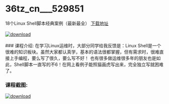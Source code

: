 # 36tz_cn___529851
18个Linux Shell脚本经典案例（最新最全）
[下载地址](http://www.36tz.cn/article/529851 "下载地址")
<br/></br>[![download](http://36tz.cn/muke_img/2020_01_1-24.png "下载地址")](http://www.36tz.cn/article/529851 "下载地址")
<br/></br>### 课程介绍:
在学习Linux运维时，大部分同学给我反馈是：Linux Shell是一个很难的知识板块。虽然大家都认真学，基本的语法很都掌握，但有需求时，很难直接上手编程，要么写了很久，要么写不好！
也有很多做运维很多年的朋友也是如此，Shell脚本一直写的不6！在网上看例子能照猫画虎写出来，完全独立写就困难了。

### 课程截图:
[![download](http://36tz.cn/muke_img/2020_01_11-25.png "下载地址")](http://www.36tz.cn/article/529851 "下载地址")
